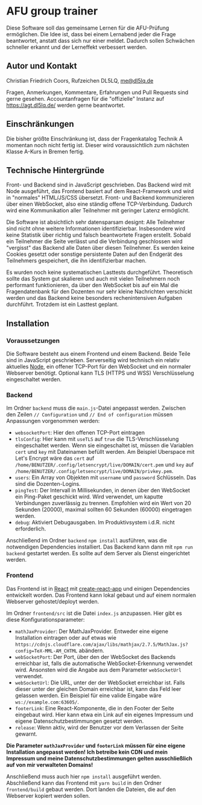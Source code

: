 # AFU group trainer
Diese Software soll das gemeinsame Lernen für die AFU-Prüfung ermöglichen. Die Idee ist, dass bei einem Lernabend jeder die Frage beantwortet, anstatt dass sich nur einer meldet. Dadurch sollen Schwächen schneller erkannt und der Lerneffekt verbessert werden.

## Autor und Kontakt
Christian Friedrich Coors, Rufzeichen DL5LQ, me@dl5lq.de

Fragen, Anmerkungen, Kommentare, Erfahrungen und Pull Requests sind gerne gesehen. Accountanfragen für die "offizielle" Instanz auf https://agt.dl5lq.de/ werden gerne beantwortet.

## Einschränkungen
Die bisher größte Einschränkung ist, dass der Fragenkatalog Technik A momentan noch nicht fertig ist. Dieser wird voraussichtlich zum nächsten Klasse A-Kurs in Bremen fertig.

## Technische Hintergründe
Front- und Backend sind in JavaScript geschrieben. Das Backend wird mit Node ausgeführt, das Frontend basiert auf dem React-Framework und wird in "normales" HTML/JS/CSS übersetzt. Front- und Backend kommunizieren über einen WebSocket, also eine ständig offene TCP-Verbindung. Dadurch wird eine Kommunikation aller Teilnehmer mit geringer Latenz ermöglicht.

Die Software ist absichtlich sehr datensparsam designt: Alle Teilnehmer sind nicht ohne weitere Informationen identifizierbar. Insbesondere wird keine Statistik über richtig und falsch beantwortete Fragen erstellt. Sobald ein Teilnehmer die Seite verlässt und die Verbindung geschlossen wird "vergisst" das Backend alle Daten über diesen Teilnehmer. Es werden keine Cookies gesetzt oder sonstige persistente Daten auf den Endgerät des Teilnehmers gespeichert, die ihn identifizierbar machen.

Es wurden noch keine systematischen Lasttests durchgeführt. Theoretisch sollte das System gut skalieren und auch mit vielen Teilnehmern noch performant funktionieren, da über den WebSocket bis auf ein Mal die Fragendatenbank für den Dozenten nur sehr kleine Nachrichten verschickt werden und das Backend keine besonders rechenintensiven Aufgaben durchführt. Trotzdem ist ein Lasttest geplant.

## Installation
### Voraussetzungen
Die Software besteht aus einem Frontend und einem Backend. Beide Teile sind in JavaScript geschrieben. Serverseitig wird technisch ein relativ aktuelles [Node](https://nodejs.org/en/), ein offener TCP-Port für den WebSocket und ein normaler Webserver benötigt. Optional kann TLS (HTTPS und WSS) Verschlüsselung eingeschaltet werden.

### Backend
Im Ordner `backend` muss die `main.js`-Datei angepasst werden. Zwischen den Zeilen `// Configuration` und `// End of configuration` müssen Anpassungen vorgenommen werden:

- `websocketPort`: Hier den offenen TCP-Port eintragen
- `tlsConfig`: Hier kann mit `useTLS` auf `true` die TLS-Verschlüsselung eingeschaltet werden. Wenn sie eingeschaltet ist, müssen die Variablen `cert` und `key` mit Dateinamen befüllt werden. Am Beispiel Uberspace mit Let's Encrypt wäre das `cert` auf `/home/BENUTZER/.config/letsencrypt/live/DOMAIN/cert.pem` und `key` auf `/home/BENUTZER/.config/letsencrypt/live/DOMAIN/privkey.pem`.
- `users`: Ein Array von Objekten mit `username` und `password` Schlüsseln. Das sind die Dozenten-Logins.
- `pingTest`: Der Intervall in Millisekunden, in denen über den WebSocket ein Ping-Paket geschickt wird. Wird verwendet, um kaputte Verbindungen zuverlässig zu trennen. Empfohlen wird ein Wert von 20 Sekunden (20000), maximal sollten 60 Sekunden (60000) eingetragen werden.
- `debug`: Aktiviert Debugausgaben. Im Produktivsystem i.d.R. nicht erforderlich.

Anschließend im Ordner `backend` `npm install` ausführen, was die notwendigen Dependencies installiert. Das Backend kann dann mit `npm run backend` gestartet werden. Es sollte auf dem Server als Dienst eingerichtet werden.

### Frontend
Das Frontend ist in [React](https://reactjs.org/) mit [create-react-app](https://facebook.github.io/create-react-app/) und einigen Dependencies entwickelt worden. Das Frontend kann lokal gebaut und auf einem normalen Webserver gehostet/deployt werden.

Im Ordner `frontend/src` ist die Datei `index.js` anzupassen. Hier gibt es diese Konfigurationsparameter:

- `mathJaxProvider`: Der MathJaxProvider. Entweder eine eigene Installation eintragen oder auf etwas wie `https://cdnjs.cloudflare.com/ajax/libs/mathjax/2.7.5/MathJax.js?config=TeX-MML-AM_CHTML` abändern.
- `webSocketPort`: Der Port, über den der WebSocket des Backends erreichbar ist, falls die automatische WebSocket-Erkennung verwendet wird. Ansonsten wird die Angabe aus dem Parameter `webSocketUrl` verwendet.
- `webSocketUrl`: Die URL, unter der der WebSocket erreichbar ist. Falls dieser unter der gleichen Domain erreichbar ist, kann das Feld leer gelassen werden. Ein Beispiel für eine valide Eingabe wäre `ws://example.com:63605/`.
- `footerLink`: Eine React-Komponente, die in den Footer der Seite eingebaut wird. Hier kann etwa ein Link auf ein eigenes Impressum und eigene Datenschutzbestimmungen gesetzt werden.
- `release`: Wenn aktiv, wird der Benutzer vor dem Verlassen der Seite gewarnt.

**Die Parameter `mathJaxProvider` und `footerLink` müssen für eine eigene Installation angepasst werden! Ich betreibe kein CDN und mein Impressum und meine Datenschutzbestimmungen gelten ausschließlich auf von mir verwalteten Domains!**

Anschließend muss auch hier `npm install` ausgeführt werden. Abschließend kann das Frontend mit `yarn build` in den Ordner `frontend/build` gebaut werden. Dort landen die Dateien, die auf den Webserver kopiert werden sollen.
